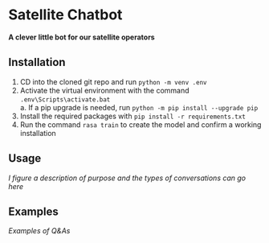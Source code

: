 # Satellite Chatbot
**A clever little bot for our satellite operators**

## Installation
1. CD into the cloned git repo and run `python -m venv .env`
2. Activate the virtual environment with the command `.env\Scripts\activate.bat`  
    a. If a pip upgrade is needed, run `python -m pip install --upgrade pip`
3. Install the required packages with `pip install -r requirements.txt`
4. Run the command `rasa train` to create the model and confirm a working installation

## Usage

_I figure a description of purpose and the types of conversations can go here_

## Examples

_Examples of Q&As_